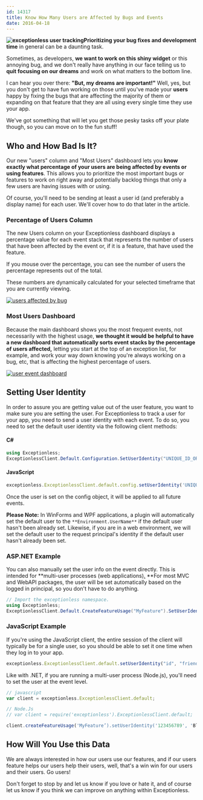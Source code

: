 ```yaml
---
id: 14317
title: Know How Many Users are Affected by Bugs and Events
date: 2016-04-18
---
```

**![exceptionless user tracking](/assets/img/news/users-featured-image.png)Prioritizing your bug fixes and development time** in general can be a daunting task.

Sometimes, as developers, **we want to work on this shiny widget** or this annoying bug, and we don't really have anything in our face telling us to **quit focusing on our dreams** and work on what matters to the bottom line.

I can hear you over there: **"But, my dreams are important!"** Well, yes, but you don't get to have fun working on those until you've made your **users** happy by fixing the bugs that are affecting the majority of them or expanding on that feature that they are all using every single time they use your app.

We've got something that will let you get those pesky tasks off your plate though, so you can move on to the fun stuff!

<!--more-->

## Who and How Bad Is It?

Our new "users" column and "Most Users" dashboard lets you **know exactly what percentage of your users are being affected by events or using features**. This allows you to prioritize the most important bugs or features to work on right away and potentially backlog things that only a few users are having issues with or using.

Of course, you'll need to be sending at least a user id (and preferably a display name) for each user. We'll cover how to do that later in the article.

### Percentage of Users Column

The new Users column on your Exceptionless dashboard displays a percentage value for each event stack that represents the number of users that have been affected by the event or, if it is a feature, that have used the feature.

If you mouse over the percentage, you can see the number of users the percentage represents out of the total.

These numbers are dynamically calculated for your selected timeframe that you are currently viewing.

<a href="/assets/img/news/dashboardv2-edited.png" rel="attachment wp-att-14353">![users affected by bug](/assets/img/dashboardv2-edited-1024x662.png)</a>

### Most Users Dashboard

Because the main dashboard shows you the most frequent events, not necessarily with the highest usage, **we thought it would be helpful to have a new dashboard that automatically sorts event stacks by the percentage of users affected,** letting you start at the top of an exception list, for example, and work your way down knowing you're always working on a bug, etc, that is affecting the highest percentage of users.

<a href="/assets/img/news/dashboard-most-usersv2-edited.png" rel="attachment wp-att-14354">![user event dashboard](/assets/img/dashboard-most-usersv2-edited-1024x644.png)</a>

## Setting User Identity

In order to assure you are getting value out of the user feature, you want to make sure you are setting the user. For Exceptionless to track a user for your app, you need to send a user identity with each event. To do so, you need to set the default user identity via the following client methods:

#### C#

```cs
using Exceptionless;
ExceptionlessClient.Default.Configuration.SetUserIdentity("UNIQUE_ID_OR_EMAIL_ADDRESS", "Display Name");
```

#### JavaScript

```js
exceptionless.ExceptionlessClient.default.config.setUserIdentity('UNIQUE_ID_OR_EMAIL_ADDRESS', 'Display Name');
```

Once the user is set on the config object, it will be applied to all future events.

**Please Note:** In WinForms and WPF applications, a plugin will automatically set the default user to the `**Environment.UserName**` if the default user hasn't been already set. Likewise, if you are in a web environment, we will set the default user to the request principal's identity if the default user hasn't already been set.

### ASP.NET Example

You can also manually set the user info on the event directly. This is intended for **multi-user processes (web applications)[.](http://www.businessinsider.com/slack-free-unlimited-plan-has-limits-2015-6) **For most MVC and WebAPI packages, the user will be set automatically based on the logged in principal, so you don't have to do anything.

```cs
// Import the exceptionless namespace.
using Exceptionless;
ExceptionlessClient.Default.CreateFeatureUsage("MyFeature").SetUserIdentity("123456789", "Blake Niemyjski").Submit();
```

### JavaScript Example

If you're using the JavaScript client, the entire session of the client will typically be for a single user, so you should be able to set it one time when they log in to your app.

```js
exceptionless.ExceptionlessClient.default.setUserIdentity("id", "friendly name")`
```

Like with .NET, if you are running a multi-user process (Node.js), you'll need to set the user at the event level.

```js
// javascript
var client = exceptionless.ExceptionlessClient.default;

// Node.Js
// var client = require('exceptionless').ExceptionlessClient.default;

client.createFeatureUsage('MyFeature’).setUserIdentity('123456789', 'Blake Niemyjski').submit();
```

## How Will You Use this Data

We are always interested in how our users use our features, and if our users feature helps our users help their users, well, that's a win win for our users and their users. Go users!

Don't forget to stop by and let us know if you love or hate it, and of course let us know if you think we can improve on anything within Exceptionless.
